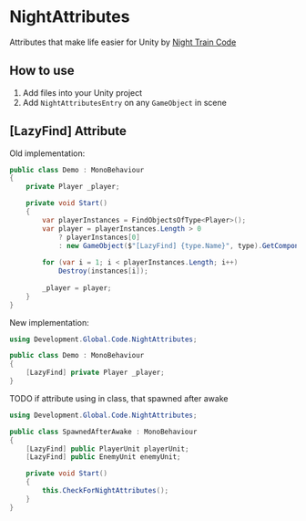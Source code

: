# NightAttributes
Attributes that make life easier for Unity by [Night Train Code](https://www.youtube.com/c/NightTrainCode/)

## How to use

1. Add files into your Unity project
2. Add `NightAttributesEntry` on any `GameObject` in scene

## [LazyFind] Attribute

Old implementation:

```csharp
public class Demo : MonoBehaviour
{
    private Player _player;

    private void Start()
    {
        var playerInstances = FindObjectsOfType<Player>();
        var player = playerInstances.Length > 0 
            ? playerInstances[0] 
            : new GameObject($"[LazyFind] {type.Name}", type).GetComponent(type);
            
        for (var i = 1; i < playerInstances.Length; i++)
            Destroy(instances[i]);
                
        _player = player;
    }
}
```

New implementation:

```csharp
using Development.Global.Code.NightAttributes;

public class Demo : MonoBehaviour
{
    [LazyFind] private Player _player;
}
```

TODO if attribute using in class, that spawned after awake

```csharp
using Development.Global.Code.NightAttributes;

public class SpawnedAfterAwake : MonoBehaviour
{
    [LazyFind] public PlayerUnit playerUnit;
    [LazyFind] public EnemyUnit enemyUnit;

    private void Start()
    {
        this.CheckForNightAttributes();
    }
}
```
